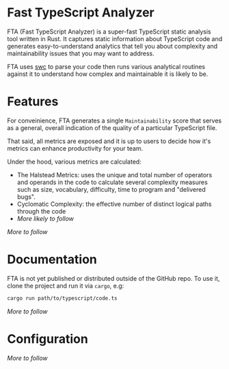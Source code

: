 # Fast TypeScript Analyzer

FTA (Fast TypeScript Analyzer) is a super-fast TypeScript static analysis tool written in Rust. It captures static information about TypeScript code and generates easy-to-understand analytics that tell you about complexity and maintainability issues that you may want to address.

FTA uses [swc](https://github.com/swc-project/swc) to parse your code then runs various analytical routines against it to understand how complex and maintainable it is likely to be.

# Features

For conveinience, FTA generates a single `Maintainability` score that serves as a general, overall indication of the quality of a particular TypeScript file.

That said, all metrics are exposed and it is up to users to decide how it's metrics can enhance productivity for your team.

Under the hood, various metrics are calculated:

- The Halstead Metrics: uses the unique and total number of operators and operands in the code to calculate several complexity measures such as size, vocabulary, difficulty, time to program and "delivered bugs".
- Cyclomatic Complexity: the effective number of distinct logical paths through the code
- _More likely to follow_

_More to follow_

# Documentation

FTA is not yet published or distributed outside of the GitHub repo. To use it, clone the project and run it via `cargo`, e.g:

```bash
cargo run path/to/typescript/code.ts
```

_More to follow_

# Configuration

_More to follow_
